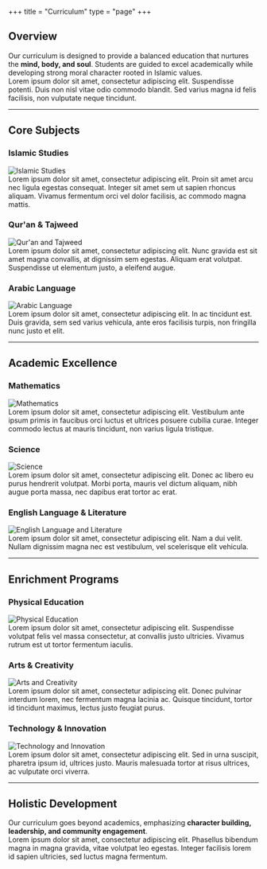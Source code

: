 +++
title = "Curriculum"
type = "page"
+++
## Overview
Our curriculum is designed to provide a balanced education that nurtures the **mind, body, and soul**. Students are guided to excel academically while developing strong moral character rooted in Islamic values.  
Lorem ipsum dolor sit amet, consectetur adipiscing elit. Suspendisse potenti. Duis non nisl vitae odio commodo blandit. Sed varius magna id felis facilisis, non vulputate neque tincidunt.

---

## Core Subjects

### Islamic Studies
![Islamic Studies](https://placehold.co/600x200?text=Islamic+Studies)  
Lorem ipsum dolor sit amet, consectetur adipiscing elit. Proin sit amet arcu nec ligula egestas consequat. Integer sit amet sem ut sapien rhoncus aliquam. Vivamus fermentum orci vel dolor facilisis, ac commodo magna mattis.

### Qur'an & Tajweed
![Qur'an and Tajweed](https://placehold.co/600x200?text=Qur%27an+%26+Tajweed)  
Lorem ipsum dolor sit amet, consectetur adipiscing elit. Nunc gravida est sit amet magna convallis, at dignissim sem egestas. Aliquam erat volutpat. Suspendisse ut elementum justo, a eleifend augue.

### Arabic Language
![Arabic Language](https://placehold.co/600x200?text=Arabic+Language)  
Lorem ipsum dolor sit amet, consectetur adipiscing elit. In ac tincidunt est. Duis gravida, sem sed varius vehicula, ante eros facilisis turpis, non fringilla nunc justo et elit.

---

## Academic Excellence

### Mathematics
![Mathematics](https://placehold.co/600x200?text=Mathematics)  
Lorem ipsum dolor sit amet, consectetur adipiscing elit. Vestibulum ante ipsum primis in faucibus orci luctus et ultrices posuere cubilia curae. Integer commodo lectus at mauris tincidunt, non varius ligula tristique.

### Science
![Science](https://placehold.co/600x200?text=Science)  
Lorem ipsum dolor sit amet, consectetur adipiscing elit. Donec ac libero eu purus hendrerit volutpat. Morbi porta, mauris vel dictum aliquam, nibh augue porta massa, nec dapibus erat tortor ac erat.

### English Language & Literature
![English Language and Literature](https://placehold.co/600x200?text=English+Language+%26+Literature)  
Lorem ipsum dolor sit amet, consectetur adipiscing elit. Nam a dui velit. Nullam dignissim magna nec est vestibulum, vel scelerisque elit vehicula.

---

## Enrichment Programs

### Physical Education
![Physical Education](https://placehold.co/600x200?text=Physical+Education)  
Lorem ipsum dolor sit amet, consectetur adipiscing elit. Suspendisse volutpat felis vel massa consectetur, at convallis justo ultricies. Vivamus rutrum est ut tortor fermentum iaculis.

### Arts & Creativity
![Arts and Creativity](https://placehold.co/600x200?text=Arts+%26+Creativity)  
Lorem ipsum dolor sit amet, consectetur adipiscing elit. Donec pulvinar interdum lorem, nec fermentum magna lacinia ac. Quisque tincidunt, tortor id tincidunt maximus, lectus justo feugiat purus.

### Technology & Innovation
![Technology and Innovation](https://placehold.co/600x200?text=Technology+%26+Innovation)  
Lorem ipsum dolor sit amet, consectetur adipiscing elit. Sed in urna suscipit, pharetra ipsum id, ultrices justo. Mauris malesuada tortor at risus ultrices, ac vulputate orci viverra.

---

## Holistic Development
Our curriculum goes beyond academics, emphasizing **character building, leadership, and community engagement**.  
Lorem ipsum dolor sit amet, consectetur adipiscing elit. Phasellus bibendum magna in magna gravida, vitae volutpat leo egestas. Integer facilisis lorem id sapien ultricies, sed luctus magna fermentum.

